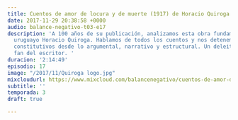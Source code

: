 ```yaml
---
title: Cuentos de amor de locura y de muerte (1917) de Horacio Quiroga
date: 2017-11-29 20:38:58 +0000
audio: balance-negativo-t03-e17
description: 'A 100 años de su publicación, analizamos esta obra fundamental del narrador
  uruguayo Horacio Quiroga. Hablamos de todos los cuentos y nos detenemos en sus elementos
  constitutivos desde lo argumental, narrativo y estructural. Un deleite para cualquier
  fan del escritor. '
duracion: '2:14:49'
episodio: 17
image: "/2017/11/Quiroga logo.jpg"
mixcloudurl: https://www.mixcloud.com/balancenegativo/cuentos-de-amor-de-locura-y-de-muerte-1917-de-horacio-quiroga/
subtitle: ''
temporada: 3
draft: true

---
```

